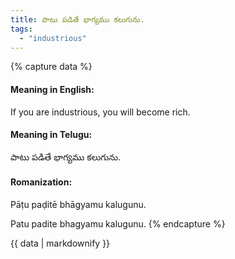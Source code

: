 ```yaml
---
title: పాటు పడితే భాగ్యము కలుగును.
tags:
  - "industrious"
---
```


{% capture data %}
#### Meaning in English:
If you are industrious, you will become rich.

#### Meaning in Telugu:
పాటు పడితే భాగ్యము కలుగును.

#### Romanization:
Pāṭu paḍitē bhāgyamu kalugunu.

Patu padite bhagyamu kalugunu.
{% endcapture %}

{{ data | markdownify }}

